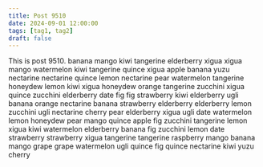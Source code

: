 ```yaml
---
title: Post 9510
date: 2024-09-01 12:00:00
tags: [tag1, tag2]
draft: false
---
```

This is post 9510.
banana
mango
kiwi
tangerine
elderberry
xigua
xigua
mango
watermelon
kiwi
tangerine
quince
xigua
apple
banana
yuzu
nectarine
nectarine
quince
lemon
nectarine
pear
watermelon
tangerine
honeydew
lemon
kiwi
xigua
honeydew
orange
tangerine
zucchini
xigua
quince
zucchini
elderberry
date
fig
fig
strawberry
kiwi
elderberry
ugli
banana
orange
nectarine
banana
strawberry
elderberry
elderberry
lemon
zucchini
ugli
nectarine
cherry
pear
elderberry
xigua
ugli
date
watermelon
lemon
honeydew
pear
mango
quince
apple
fig
zucchini
tangerine
lemon
xigua
kiwi
watermelon
elderberry
banana
fig
zucchini
lemon
date
strawberry
strawberry
xigua
tangerine
tangerine
raspberry
mango
banana
mango
grape
grape
watermelon
ugli
quince
fig
quince
nectarine
kiwi
yuzu
cherry
